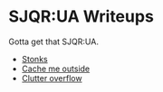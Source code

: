 # SJQR:UA Writeups

Gotta get that SJQR:UA.

* [Stonks](./stonks/)
* [Cache me outside](./cache-me-outside/)
* [Clutter overflow](./clutter-overflow/)
